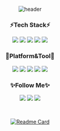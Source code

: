 <!-- 헤더 꾸미기 -->
<div align='center'>
  
![header](https://capsule-render.vercel.app/api?type=waving&color=gradient&height=280&section=header&text=Sora's%20GitHub&fontSize=55&animation=fadeIn)


<!-- 기술 스택 아이콘 -->
<h3 align='center'>⚡Tech Stack⚡</h3>
<img src="https://img.shields.io/badge/JavaScript-F7DF1E?style=flat-square&logo=JavaScript&logoColor=black"/>
<img src="https://img.shields.io/badge/Typescript-3178C6?style=flat-square&logo=Typescript&logoColor=white"/>
<img src="https://img.shields.io/badge/HTML5-E34F26?style=flat-square&logo=HTML5&logoColor=white"/>
<img src="https://img.shields.io/badge/CSS3-1572B6?style=flat-square&logo=CSS3&logoColor=white"/>
<img src="https://img.shields.io/badge/React-61DAFB?style=flat-square&logo=React&logoColor=black"/>
<br />

<!-- 사용 툴 아이콘 -->
<h3 align='center'>🤔Platform&Tool💬</h3>
<img src="https://img.shields.io/badge/VisualStudioCode-007ACC?style=flat-square&logo=VisualStudioCode&logoColor=white"/>
<img src="https://img.shields.io/badge/SourceTree-0052CC?style=flat-square&logo=SourceTree&logoColor=white"/>
<img src="https://img.shields.io/badge/Jira-0052CC?style=flat-square&logo=Jira&logoColor=white"/>
<img src="https://img.shields.io/badge/GitLab-FC6D26?style=flat-square&logo=GitLab&logoColor=white"/>
<img src="https://img.shields.io/badge/GitHub-181717?style=flat-square&logo=GitHub&logoColor=white"/>
<br />

<!-- 컨택트 아이콘 -->
<h3 align='center'>✨Follow Me✨</h3>
<p align='center'>
<a href="https://github.com/mnpine12"><img src="https://img.shields.io/badge/github-181717?style=flat-square&logo=github&logoColor=white" /></a>
<a href="https://velog.io/@mnpine12"><img src="https://img.shields.io/badge/Velog-3DDC84?style=flat-square&logo=Blogger&logoColor=white" /></a>
<a href="mailto:mnpine12@gmail.com"><img src="https://img.shields.io/badge/Gmail-d14836?style=flat-square&logo=Gmail&logoColor=white&link=mnpine12@gmail.com"/></a>
</p>
<!-- 내 경력기술서 리포지터리 표출 -->

<br />

[![Readme Card](https://github-readme-stats.vercel.app/api/pin/?username=mnpine12&repo=vanilla-todolist)](https://github.com/mnpine12/vanilla-todolist)
</div>

<!-- 푸터 꾸미기 -->
<!-- ![Footer](https://capsule-render.vercel.app/api?type=waving&color=gradient&height=200&section=footer) -->

